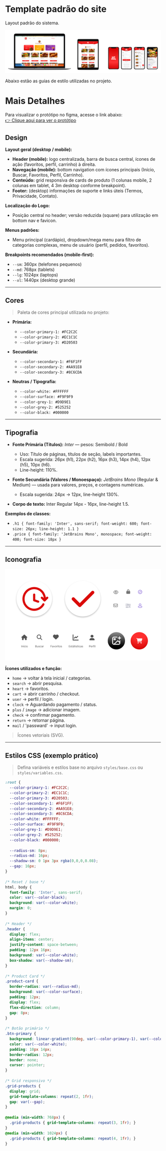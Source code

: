 # Template padrão do site

Layout padrão do sistema.

![UserFlow](img/mockup-responsivo.jpg)

 Abaixo estão as guias de estilo utilizadas no projeto.

 # Mais Detalhes
Para visualizar o protótipo no figma, acesse o link abaixo:  
[👉 Clique aqui para ver o protótipo](https://www.figma.com/design/gbOOhTUX1gKRxdkRQmgSwr/Cardapio-ON?node-id=1-2&t=tqgvnE2aVUitlV4d-1)

## Design

**Layout geral (desktop / mobile):**
- **Header (mobile):** logo centralizada, barra de busca central, ícones de ação (favoritos, perfil, carrinho) à direita.  
- **Navegação (mobile):** bottom navigation com ícones principais (Início, Buscar, Favoritos, Perfil, Carrinho).  
- **Conteúdo:** grid responsiva de cards de produto (1 colunas mobile, 2 colunas em tablet, 4 3m desktop conforme breakpoint).  
- **Footer:** (desktop) informações de suporte e links úteis (Termos, Privacidade, Contato).

**Localização do Logo:**  
- Posição central no header; versão reduzida (square) para utilização em bottom nav e favicon.

**Menus padrões:**  
- Menu principal (cardápio), dropdown/mega menu para filtro de categorias complexas, menu de usuário (perfil, pedidos, favoritos).

**Breakpoints recomendados (mobile-first):**
- `--sm`: 360px (telefones pequenos)  
- `--md`: 768px (tablets)  
- `--lg`: 1024px (laptops)  
- `--xl`: 1440px (desktop grande)

---

## Cores

> Paleta de cores principal utilizada no projeto:

- **Primária:**  
  - `--color-primary-1: #FC2C2C`  
  - `--color-primary-2: #EC1C1C`  
  - `--color-primary-3: #D20503`

- **Secundária:**  
  - `--color-secondary-1: #F6F1FF`  
  - `--color-secondary-2: #AA91E8`  
  - `--color-secondary-3: #8C6CDA`

- **Neutras / Tipografia:**  
  - `--color-white: #FFFFFF`  
  - `--color-surface: #F9F9F9`  
  - `--color-grey-1: #D9D9E1`  
  - `--color-grey-2: #525252`  
  - `--color-black: #000000`

---

## Tipografia

- **Fonte Primária (Títulos):** *Inter* — pesos: Semibold / Bold  
  - Uso: Título de páginas, títulos de seção, labels importantes.  
  - Escala sugerida: 26px (h1), 22px (h2), 16px (h3), 14px (h4), 12px (h5), 10px (h6).  
  - Line-height: 110%.

- **Fonte Secundária (Valores / Monoespaço):** *JetBrains Mono* (Regular & Medium) — usada para valores, preços, e contagens numéricas.  
  - Escala sugerida: 24px → 12px, line-height 130%.

- **Corpo de texto:** Inter Regular 14px - 16px, line-height 1.5.

**Exemplos de classes:**
- `.h1 { font-family: 'Inter', sans-serif; font-weight: 600; font-size: 26px; line-height: 1.1 }`  
- `.price { font-family: 'JetBrains Mono', monospace; font-weight: 400; font-size: 18px }`

---

## Iconografia

![UserFlow](img/icones-geteats.jpg)

**Ícones utilizados e função:**
- `home` → voltar à tela inicial / categorias.  
- `search` → abrir pesquisa.  
- `heart` → favoritos.  
- `cart` → abrir carrinho / checkout.  
- `user` → perfil / login.  
- `clock` → Aguardando pagamento / status.  
- `plus` / `image` → adicionar imagem.  
- `check` → confirmar pagamento.
- `return` → retornar página.
- `mail` / 'passward' → input login.
  
> Ícones vetoriais (SVG).

---

## Estilos CSS (exemplo prático)

> Defina variáveis e estilos base no arquivo `styles/base.css` ou `styles/variables.css`.

```css
:root {
  --color-primary-1: #FC2C2C;
  --color-primary-2: #EC1C1C;
  --color-primary-3: #D20503;
  --color-secondary-1: #F6F1FF;
  --color-secondary-2: #AA91E8;
  --color-secondary-3: #8C6CDA;
  --color-white: #FFFFFF;
  --color-surface: #F9F9F9;
  --color-grey-1: #D9D9E1;
  --color-grey-2: #525252;
  --color-black: #000000;

  --radius-sm: 8px;
  --radius-md: 16px;
  --shadow-sm: 0 1px 3px rgba(0,0,0,0.08);
  --gap: 16px;
}

/* Reset / base */
html, body {
  font-family: 'Inter', sans-serif;
  color: var(--color-black);
  background: var(--color-white);
  margin: 0;
}

/* Header */
.header {
  display: flex;
  align-items: center;
  justify-content: space-between;
  padding: 12px 16px;
  background: var(--color-white);
  box-shadow: var(--shadow-sm);
}

/* Product Card */
.product-card {
  border-radius: var(--radius-md);
  background: var(--color-surface);
  padding: 12px;
  display: flex;
  flex-direction: column;
  gap: 8px;
}

/* Botão primário */
.btn-primary {
  background: linear-gradient(90deg, var(--color-primary-1), var(--color-primary-2));
  color: var(--color-white);
  padding: 10px 14px;
  border-radius: 12px;
  border: none;
  cursor: pointer;
}

/* Grid responsivo */
.grid-products {
  display: grid;
  grid-template-columns: repeat(2, 1fr);
  gap: var(--gap);
}

@media (min-width: 768px) {
  .grid-products { grid-template-columns: repeat(3, 1fr); }
}
@media (min-width: 1024px) {
  .grid-products { grid-template-columns: repeat(4, 1fr); }
}
